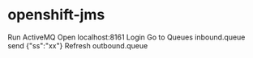 # openshift-jms
Run ActiveMQ
Open localhost:8161
Login
Go to Queues
inbound.queue send {"ss":"xx"}
Refresh
outbound.queue
